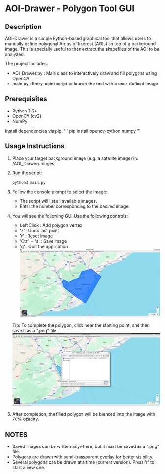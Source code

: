 AOI-Drawer - Polygon Tool GUI
==============================

Description
-----------
AOI-Drawer is a simple Python-based graphical tool that allows users to manually define polygonal Areas of Interest (AOIs) on top of a background image. This is specially useful to then extract the shapefiles of the AOI to be analyzed.

The project includes:
- AOI_Drawer.py  : Main class to interactively draw and fill polygons using OpenCV
- main.py        : Entry-point script to launch the tool with a user-defined image


Prerequisites
------------
- Python 3.6+
- OpenCV (cv2)
- NumPy

Install dependencies via pip:
    '''
    pip install opencv-python numpy
    '''

Usage Instructions
------------------
1. Place your target background image (e.g. a satellite image) in:
   /AOI_Drawer/Images/

2. Run the script:
   ```
   python3 main.py
   ```
3. Follow the console prompt to select the image:
   - The script will list all available images.
   - Enter the number corresponding to the desired image.

4. You will see the following GUI.Use the following controls:

   - Left Click     : Add polygon vertex
   - 'z'            : Undo last point
   - 'r'            : Reset image
   - 'Ctrl' + 's'   : Save image 
   - 'q'            : Quit the application  
  ![GUI of the AOI Drawer](GitImages/DrawingAOI.png)  
   
   Tip: To complete the polygon, click near the starting point, and then save it as a ".png" file.  
  ![Save the AOI as a .png](GitImages/SavingAOI.png)  

   

6. After completion, the filled polygon will be blended into the image with 70% opacity.

NOTES
-----
- Saved images can be written anywhere, but it must be saved as a ".png" file.
- Polygons are drawn with semi-transparent overlay for better visibility.
- Several polygons can be drawn at a time (current version). Press 'r' to start a new one.
